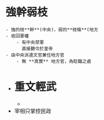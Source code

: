 # 強幹弱枝
	- 強的枝**幹**(中央)，弱的**枝條**(地方
	- 收回軍權
		- 有中央禁軍
		  直接聽令於皇帝
	- 由中央派遣文官兼任地方官
		- 無 **真實** 地方官，為貶職之處
- # 重文輕武
	-
- 宰相只掌控民政